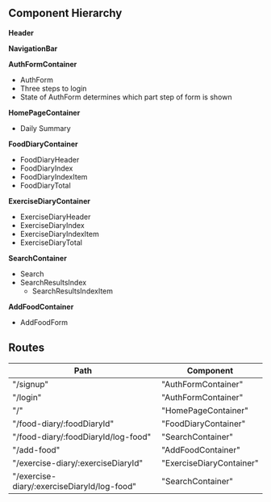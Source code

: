 ## Component Hierarchy

**Header**

**NavigationBar**

**AuthFormContainer**
 - AuthForm
  - Three steps to login
  - State of AuthForm determines which part step of form is shown

**HomePageContainer**
 - Daily Summary

**FoodDiaryContainer**
 - FoodDiaryHeader
 - FoodDiaryIndex
  - FoodDiaryIndexItem
  - FoodDiaryTotal

**ExerciseDiaryContainer**
 - ExerciseDiaryHeader
 - ExerciseDiaryIndex
  - ExerciseDiaryIndexItem
  - ExerciseDiaryTotal

**SearchContainer**
 - Search
  - SearchResultsIndex
    - SearchResultsIndexItem

**AddFoodContainer**
  - AddFoodForm

## Routes

|Path   | Component   |
|-------|-------------|
| "/signup" | "AuthFormContainer" |
| "/login" | "AuthFormContainer" |
| "/" | "HomePageContainer" |
| "/food-diary/:foodDiaryId" | "FoodDiaryContainer" |
| "/food-diary/:foodDiaryId/log-food" | "SearchContainer" |
| "/add-food" | "AddFoodContainer" |
"/exercise-diary/:exerciseDiaryId" | "ExerciseDiaryContainer" |
| "/exercise-diary/:exerciseDiaryId/log-food" | "SearchContainer" |
